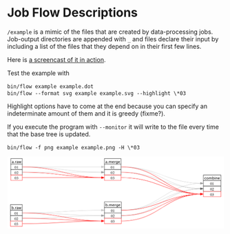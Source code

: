 # Job Flow Descriptions

`/example` is a mimic of the files that are created by data-processing jobs. Job-output directories are appended with `_` and files declare their input by including a list of the files that they depend on in their first few lines.

Here is [a screencast of it in action](http://api.cld.me/Hsdg/download/Screen%20Recording%203.mov).

Test the example with

    bin/flow example example.dot
    bin/flow --format svg example example.svg --highlight \*03

Highlight options have to come at the end because you can specify an indeterminate amount of them and it is greedy (fixme?).

If you execute the program with `--monitor` it will write to the file every time that the base tree is updated.

    bin/flow -f png example example.png -H \*03

![An example job flow](https://github.com/icio/flow/raw/master/example.png)
